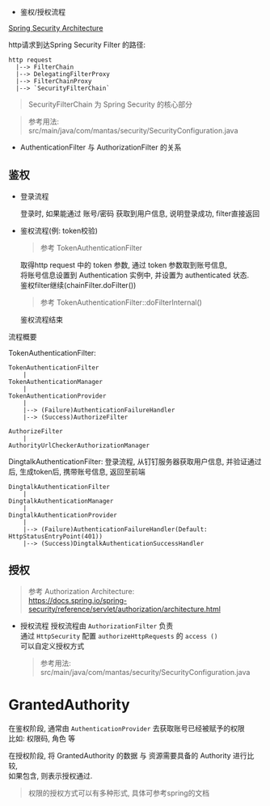 
- 鉴权/授权流程

[Spring Security Architecture](https://docs.spring.io/spring-security/reference/servlet/architecture.html)

http请求到达Spring Security Filter 的路径:
```shell
http request  
  |--> FilterChain    
  |--> DelegatingFilterProxy  
  |--> FilterChainProxy  
  |--> `SecurityFilterChain`
```
> SecurityFilterChain 为 Spring Security 的核心部分

> 参考用法: src/main/java/com/mantas/security/SecurityConfiguration.java

- AuthenticationFilter 与 AuthorizationFilter 的关系

## 鉴权

- 登录流程

    登录时, 如果能通过 账号/密码 获取到用户信息, 说明登录成功, filter直接返回

- 鉴权流程(例: token校验)
    > 参考 TokenAuthenticationFilter  

    取得http request 中的 token 参数, 通过 token 参数取到账号信息,  
    将账号信息设置到 Authentication 实例中, 并设置为 authenticated 状态.  
    鉴权filter继续(chainFilter.doFilter())
    > 参考 TokenAuthenticationFilter::doFilterInternal()

    鉴权流程结束

流程概要

TokenAuthenticationFilter:

```shell
TokenAuthenticationFilter
    |
TokenAuthenticationManager
    | 
TokenAuthenticationProvider
    |
    |--> (Failure)AuthenticationFailureHandler
    |--> (Success)AuthorizeFilter

AuthorizeFilter
    |
AuthorityUrlCheckerAuthorizationManager
```


DingtalkAuthenticationFilter:
登录流程, 从钉钉服务器获取用户信息, 并验证通过后, 
生成token后, 携带账号信息, 返回至前端 
```shell
DingtalkAuthenticationFilter
    |
DingtalkAuthenticationManager
    | 
DingtalkAuthenticationProvider
    |
    |--> (Failure)AuthenticationFailureHandler(Default: HttpStatusEntryPoint(401))
    |--> (Success)DingtalkAuthenticationSuccessHandler
```

## 授权

> 参考 Authorization Architecture:  
> https://docs.spring.io/spring-security/reference/servlet/authorization/architecture.html

- 授权流程
    授权流程由 `AuthorizationFilter` 负责  
    通过 `HttpSecurity` 配置 `authorizeHttpRequests` 的 `access ()`   
    可以自定义授权方式
  
    > 参考用法: src/main/java/com/mantas/security/SecurityConfiguration.java



# GrantedAuthority

在鉴权阶段, 通常由 `AuthenticationProvider` 去获取账号已经被赋予的权限  
比如: 权限码, 角色 等

在授权阶段, 将 GrantedAuthority 的数据 与 资源需要具备的 Authority 进行比较,  
如果包含, 则表示授权通过. 
> 权限的授权方式可以有多种形式, 具体可参考spring的文档



